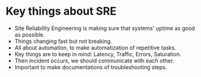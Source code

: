# Key things about SRE
* Site Reliability Engineering is making sure that systems' uptime as good as possible.
* Things changing fast but not breaking.
* All about automation, to make automatization of repetitive tasks.
* Key things are to keep in mind: Latency, Traffic, Errors, Saturation.
* Then incident occurs, we should communicate with each other.
* Important to make documentations of troubleshooting steps.
